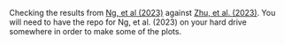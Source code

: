 Checking the results from [Ng, et al
(2023)](https://ui.adsabs.harvard.edu/abs/2023arXiv230505844N/abstract) against
[Zhu, et al.
(2023)](https://ui.adsabs.harvard.edu/abs/2023arXiv230409025Z/abstract).  You
will need to have the repo for Ng, et al. (2023) on your hard drive somewhere in
order to make some of the plots.
